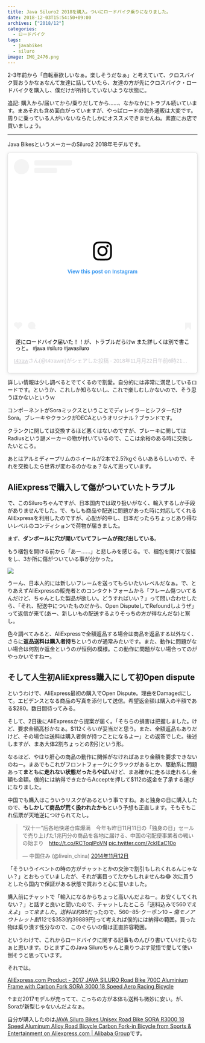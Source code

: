```yaml
---
title: Java Siluro2 2018を購入。ついにロードバイク乗りになりました。
date: 2018-12-03T15:54:50+09:00
archives: ["2018/12"]
categories:
  - ロードバイク
tags:
  - javabikes
  - siluro
image: IMG_2476.png
---
```

2-3年前から「自転車欲しいなぁ。楽しそうだなぁ」と考えていて、クロスバイク買おうかなぁなんて友達に話していたら、友達の方が先にクロスバイク・ロードバイクを購入し、僕だけが所持していないような状態に。

<!--more-->

追記: 購入から/届いてから/乗りだしてから……、なかなかにトラブル続いています。まあそれも含め面白がっていますが、やっぱロードの海外通販は大変です。周りに乗っている人がいないならたしかにオススメできませんね。素直にお店で買いましょう。

---

Java BikesというメーカーのSiluro2 2018年モデルです。

<blockquote class="instagram-media" data-instgrm-captioned data-instgrm-permalink="https://www.instagram.com/p/BqfFxNxBXZo/?utm_source=ig_embed&amp;utm_medium=loading" data-instgrm-version="12" style=" background:#FFF; border:0; border-radius:3px; box-shadow:0 0 1px 0 rgba(0,0,0,0.5),0 1px 10px 0 rgba(0,0,0,0.15); margin: 1px; max-width:540px; min-width:326px; padding:0; width:99.375%; width:-webkit-calc(100% - 2px); width:calc(100% - 2px);"><div style="padding:16px;"> <a href="https://www.instagram.com/p/BqfFxNxBXZo/?utm_source=ig_embed&amp;utm_medium=loading" style=" background:#FFFFFF; line-height:0; padding:0 0; text-align:center; text-decoration:none; width:100%;" target="_blank"> <div style=" display: flex; flex-direction: row; align-items: center;"> <div style="background-color: #F4F4F4; border-radius: 50%; flex-grow: 0; height: 40px; margin-right: 14px; width: 40px;"></div> <div style="display: flex; flex-direction: column; flex-grow: 1; justify-content: center;"> <div style=" background-color: #F4F4F4; border-radius: 4px; flex-grow: 0; height: 14px; margin-bottom: 6px; width: 100px;"></div> <div style=" background-color: #F4F4F4; border-radius: 4px; flex-grow: 0; height: 14px; width: 60px;"></div></div></div><div style="padding: 19% 0;"></div><div style="display:block; height:50px; margin:0 auto 12px; width:50px;"><svg width="50px" height="50px" viewBox="0 0 60 60" version="1.1" xmlns="https://www.w3.org/2000/svg" xmlns:xlink="https://www.w3.org/1999/xlink"><g stroke="none" stroke-width="1" fill="none" fill-rule="evenodd"><g transform="translate(-511.000000, -20.000000)" fill="#000000"><g><path d="M556.869,30.41 C554.814,30.41 553.148,32.076 553.148,34.131 C553.148,36.186 554.814,37.852 556.869,37.852 C558.924,37.852 560.59,36.186 560.59,34.131 C560.59,32.076 558.924,30.41 556.869,30.41 M541,60.657 C535.114,60.657 530.342,55.887 530.342,50 C530.342,44.114 535.114,39.342 541,39.342 C546.887,39.342 551.658,44.114 551.658,50 C551.658,55.887 546.887,60.657 541,60.657 M541,33.886 C532.1,33.886 524.886,41.1 524.886,50 C524.886,58.899 532.1,66.113 541,66.113 C549.9,66.113 557.115,58.899 557.115,50 C557.115,41.1 549.9,33.886 541,33.886 M565.378,62.101 C565.244,65.022 564.756,66.606 564.346,67.663 C563.803,69.06 563.154,70.057 562.106,71.106 C561.058,72.155 560.06,72.803 558.662,73.347 C557.607,73.757 556.021,74.244 553.102,74.378 C549.944,74.521 548.997,74.552 541,74.552 C533.003,74.552 532.056,74.521 528.898,74.378 C525.979,74.244 524.393,73.757 523.338,73.347 C521.94,72.803 520.942,72.155 519.894,71.106 C518.846,70.057 518.197,69.06 517.654,67.663 C517.244,66.606 516.755,65.022 516.623,62.101 C516.479,58.943 516.448,57.996 516.448,50 C516.448,42.003 516.479,41.056 516.623,37.899 C516.755,34.978 517.244,33.391 517.654,32.338 C518.197,30.938 518.846,29.942 519.894,28.894 C520.942,27.846 521.94,27.196 523.338,26.654 C524.393,26.244 525.979,25.756 528.898,25.623 C532.057,25.479 533.004,25.448 541,25.448 C548.997,25.448 549.943,25.479 553.102,25.623 C556.021,25.756 557.607,26.244 558.662,26.654 C560.06,27.196 561.058,27.846 562.106,28.894 C563.154,29.942 563.803,30.938 564.346,32.338 C564.756,33.391 565.244,34.978 565.378,37.899 C565.522,41.056 565.552,42.003 565.552,50 C565.552,57.996 565.522,58.943 565.378,62.101 M570.82,37.631 C570.674,34.438 570.167,32.258 569.425,30.349 C568.659,28.377 567.633,26.702 565.965,25.035 C564.297,23.368 562.623,22.342 560.652,21.575 C558.743,20.834 556.562,20.326 553.369,20.18 C550.169,20.033 549.148,20 541,20 C532.853,20 531.831,20.033 528.631,20.18 C525.438,20.326 523.257,20.834 521.349,21.575 C519.376,22.342 517.703,23.368 516.035,25.035 C514.368,26.702 513.342,28.377 512.574,30.349 C511.834,32.258 511.326,34.438 511.181,37.631 C511.035,40.831 511,41.851 511,50 C511,58.147 511.035,59.17 511.181,62.369 C511.326,65.562 511.834,67.743 512.574,69.651 C513.342,71.625 514.368,73.296 516.035,74.965 C517.703,76.634 519.376,77.658 521.349,78.425 C523.257,79.167 525.438,79.673 528.631,79.82 C531.831,79.965 532.853,80.001 541,80.001 C549.148,80.001 550.169,79.965 553.369,79.82 C556.562,79.673 558.743,79.167 560.652,78.425 C562.623,77.658 564.297,76.634 565.965,74.965 C567.633,73.296 568.659,71.625 569.425,69.651 C570.167,67.743 570.674,65.562 570.82,62.369 C570.966,59.17 571,58.147 571,50 C571,41.851 570.966,40.831 570.82,37.631"></path></g></g></g></svg></div><div style="padding-top: 8px;"> <div style=" color:#3897f0; font-family:Arial,sans-serif; font-size:14px; font-style:normal; font-weight:550; line-height:18px;"> View this post on Instagram</div></div><div style="padding: 12.5% 0;"></div> <div style="display: flex; flex-direction: row; margin-bottom: 14px; align-items: center;"><div> <div style="background-color: #F4F4F4; border-radius: 50%; height: 12.5px; width: 12.5px; transform: translateX(0px) translateY(7px);"></div> <div style="background-color: #F4F4F4; height: 12.5px; transform: rotate(-45deg) translateX(3px) translateY(1px); width: 12.5px; flex-grow: 0; margin-right: 14px; margin-left: 2px;"></div> <div style="background-color: #F4F4F4; border-radius: 50%; height: 12.5px; width: 12.5px; transform: translateX(9px) translateY(-18px);"></div></div><div style="margin-left: 8px;"> <div style=" background-color: #F4F4F4; border-radius: 50%; flex-grow: 0; height: 20px; width: 20px;"></div> <div style=" width: 0; height: 0; border-top: 2px solid transparent; border-left: 6px solid #f4f4f4; border-bottom: 2px solid transparent; transform: translateX(16px) translateY(-4px) rotate(30deg)"></div></div><div style="margin-left: auto;"> <div style=" width: 0px; border-top: 8px solid #F4F4F4; border-right: 8px solid transparent; transform: translateY(16px);"></div> <div style=" background-color: #F4F4F4; flex-grow: 0; height: 12px; width: 16px; transform: translateY(-4px);"></div> <div style=" width: 0; height: 0; border-top: 8px solid #F4F4F4; border-left: 8px solid transparent; transform: translateY(-4px) translateX(8px);"></div></div></div></a> <p style=" margin:8px 0 0 0; padding:0 4px;"> <a href="https://www.instagram.com/p/BqfFxNxBXZo/?utm_source=ig_embed&amp;utm_medium=loading" style=" color:#000; font-family:Arial,sans-serif; font-size:14px; font-style:normal; font-weight:normal; line-height:17px; text-decoration:none; word-wrap:break-word;" target="_blank">遂にロードバイク届いた！！が、トラブルだらけw また詳しくは別で書こっと。 #java #siluro #javasiluro</a></p> <p style=" color:#c9c8cd; font-family:Arial,sans-serif; font-size:14px; line-height:17px; margin-bottom:0; margin-top:8px; overflow:hidden; padding:8px 0 7px; text-align:center; text-overflow:ellipsis; white-space:nowrap;"><a href="https://www.instagram.com/t4trawm/?utm_source=ig_embed&amp;utm_medium=loading" style=" color:#c9c8cd; font-family:Arial,sans-serif; font-size:14px; font-style:normal; font-weight:normal; line-height:17px;" target="_blank"> t4traw</a>さん(@t4trawm)がシェアした投稿 - <time style=" font-family:Arial,sans-serif; font-size:14px; line-height:17px;" datetime="2018-11-22T14:21:40+00:00">2018年11月月22日午前6時21分PST</time></p></div></blockquote> <script async src="//www.instagram.com/embed.js"></script>

詳しい情報は少し調べるとでてくるので割愛。自分的には非常に満足しているロードです。というか、これしか知らないし、これで楽しむしかないので、そう思うほかないというｗ

コンポーネントがSoraミックスということでディレイラーとシフターだけSora。ブレーキやクランクがDECAというオリジナル？ブランドです。

クランクに関しては交換するほど悪くはないのですが、ブレーキに関してはRadiusという謎メーカーの物が付いているので、ここは余裕のある時に交換したいところ。

あとはアルミディープリムのホイールが2本で2.5?kgぐらいあるらしいので、それを交換したら世界が変わるのかなぁ？なんて思っています。

## AliExpressで購入して傷がついていたトラブル

で、このSiluroちゃんですが、日本国内では取り扱いがなく、輸入するしか手段がありませんでした。で、もしも商品や配送に問題があった時に対応してくれるAliExpressを利用したのですが、心配が的中し、日本だったらちょっとあり得ないレベルのコンディションで荷物が届きました。

まず、**ダンボールに穴が開いていてフレームが飛び出している**。

もう梱包を開ける前から「あー……」と悲しみを感じる。で、梱包を開けて仮組をし、3か所に傷がついている事が分かった。

![](/images/2018-12-04_12-03-12.png)

うーん、日本人的には新しいフレームを送ってもらいたいレベルだなぁ。で、とりあえずAliExpressの販売者とのコンタクトフォームから「フレーム傷ついてるんだけど、ちゃんとした製品が欲しい。どうすればいい？」って問い合わせしたら、「それ、配送中についたものだから、Open DisputeしてRefoundしようぜ」って返信が来て(あー、新しいもの配送するよりそっちの方が得なんだな)と察し。

色々調べてみると、AliExpressで全額返品する場合は商品を返品する以外なく、さらに**返品送料は購入者持ち**というのが通常みたいです。また、動作に問題がない場合は何割か返金というのが恒例の模様。この動作に問題がない場合ってのがやっかいですねー。

## そして人生初AliExpress購入にして初Open dispute

というわけで、AliExpress最初の購入でOpen Dispute。理由をDamagedにして。エビデンスとなる商品の写真を添付して送信。希望返金額は購入の半額である$280。数日間待ってみる。

そして、2日後にAliExpressから提案が届く。「そちらの損害は把握しました。けど、要求金額高杉かなぁ。$112くらいが妥当だと思う。また、全額返品もありだけど、その場合は送料は購入者側が持つことになるよー」との返答でした。後述しますが、まあ大体2割ちょっとの割引という形。

なるほど、やはり肝心の商品の動作に関係がなければあまり金額を要求できないのねー。まあでもこれがフロントフォークにクラックがあるとか、駆動系に問題あって**まともに走れない状態だったらやばい**けど、まあ確かに走るは走れるし金額も金額。僕的には納得できたからAcceptを押して$112の返金を了承する運びになりました。

中国でも購入はこういうリスクがあるという事ですね。あと独身の日に購入したので、**もしかして商品が荒く扱われたかも**という予想も正直します。そもそもこれ伝票が天地逆につけられてたし。

<blockquote class="twitter-tweet" data-lang="ja"><p lang="ja" dir="ltr">“双十一”后各地快递仓库爆满　今年も昨日11月11日の「独身の日」セールで売り上げた1兆円分の商品を各地に届ける、中国の宅配便事業者の戦いの始まり　<a href="http://t.co/RCToqlPoVN">http://t.co/RCToqlPoVN</a> <a href="http://t.co/7ckIEaC10o">pic.twitter.com/7ckIEaC10o</a></p>&mdash; 中国住み (@livein_china) <a href="https://twitter.com/livein_china/status/532559582858444800?ref_src=twsrc%5Etfw">2014年11月12日</a></blockquote>
<script async src="https://platform.twitter.com/widgets.js" charset="utf-8"></script>

「そういうイベントの時の方がチャットとかの交渉で割引もしれくれるんじゃない？」とおもっていましたが、それが裏目ってたかもしれませんね😂 次に買うとしたら国内で保証がある状態で買おうと心に誓いました。

購入前にチャットで「輸入になるからちょっと高いんだよねー。お安くしてくれない？」と話すと良いと聞いたので、チャットしたところ「送料込みで$560でええよ」って来ました。送料は約$85だったので、$560-$85-クーポン$10-傷モノアウトレット割$112で$353(約39889円)って考えれば僕的には納得の範囲。買った物は乗り潰す性分なので、このぐらいの傷は正直許容範囲。

というわけで、これからロードバイクに関する記事ものんびり書いていけたらなぁと思います。ひとまずこのJava Siluroちゃんと乗りつぶす覚悟で愛して使い倒そうと思っています。

それでは。

<a href="https://s.click.aliexpress.com/e/Rbcpn1Q" target="_blank">AliExpress.com Product - 2017 JAVA SILURO Road Bike 700C Aluminium Frame with Carbon Fork SORA 3000 18 Speed Aero Racing Bicycle</a>

↑まだ2017モデルが売ってて、こっちの方が本体も送料も微妙に安い。が、Soraが新型じゃないんだよなぁ。

自分が購入したのは[JAVA Siluro Bikes Unisex Road Bike SORA R3000 18 Speed Aluminum Alloy Road Bicycle Carbon Fork-in Bicycle from Sports & Entertainment on Aliexpress.com | Alibaba Group](https://www.aliexpress.com/item/2017-New-JAVA-Unisex-road-Bike-SORA-3500-18-Speed-Aluminum-Alloy-Road-Bicycle-Carbon-Fork/32794683637.html?spm=2114.search0604.3.3.d529ecf21KoGk9&ws_ab_test=searchweb0_0,searchweb201602_5_10065_10068_319_10059_10884_317_10887_10696_100031_321_322_10084_453_10083_454_10103_10618_10307_538_537_536,searchweb201603_51,ppcSwitch_0&algo_expid=07ec16ea-5c78-4982-b5ef-37562da04f93-0&algo_pvid=07ec16ea-5c78-4982-b5ef-37562da04f93)です。